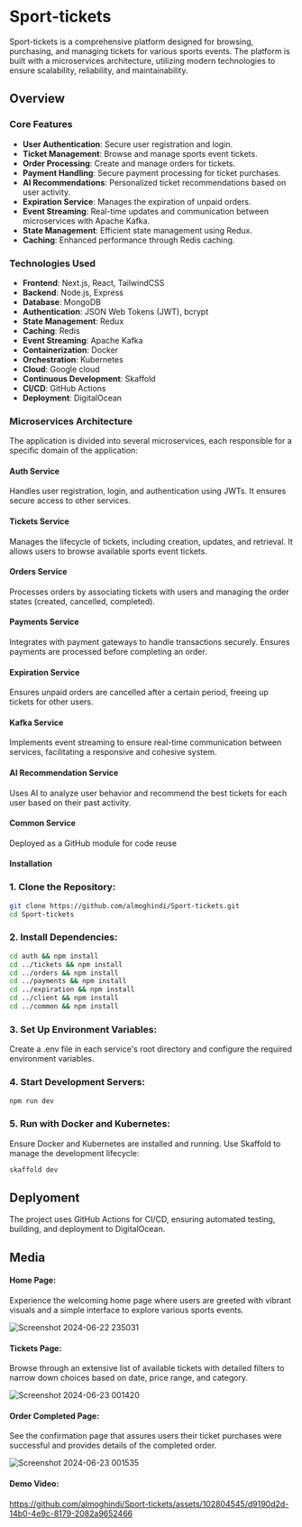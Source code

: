 # Sport-tickets

Sport-tickets is a comprehensive platform designed for browsing, purchasing, and managing tickets for various sports events. The platform is built with a microservices architecture, utilizing modern technologies to ensure scalability, reliability, and maintainability.

## Overview

### Core Features

- **User Authentication**: Secure user registration and login.
- **Ticket Management**: Browse and manage sports event tickets.
- **Order Processing**: Create and manage orders for tickets.
- **Payment Handling**: Secure payment processing for ticket purchases.
- **AI Recommendations**: Personalized ticket recommendations based on user activity.
- **Expiration Service**: Manages the expiration of unpaid orders.
- **Event Streaming**: Real-time updates and communication between microservices with Apache Kafka.
- **State Management**: Efficient state management using Redux.
- **Caching**: Enhanced performance through Redis caching.

### Technologies Used

- **Frontend**: Next.js, React, TailwindCSS
- **Backend**: Node.js, Express
- **Database**: MongoDB
- **Authentication**: JSON Web Tokens (JWT), bcrypt
- **State Management**: Redux
- **Caching**: Redis
- **Event Streaming**: Apache Kafka
- **Containerization**: Docker
- **Orchestration**: Kubernetes
- **Cloud**: Google cloud
- **Continuous Development**: Skaffold
- **CI/CD**: GitHub Actions
- **Deployment**: DigitalOcean


### Microservices Architecture

The application is divided into several microservices, each responsible for a specific domain of the application:

#### Auth Service

Handles user registration, login, and authentication using JWTs. It ensures secure access to other services.

#### Tickets Service

Manages the lifecycle of tickets, including creation, updates, and retrieval. It allows users to browse available sports event tickets.

#### Orders Service

Processes orders by associating tickets with users and managing the order states (created, cancelled, completed).

#### Payments Service

Integrates with payment gateways to handle transactions securely. Ensures payments are processed before completing an order.

#### Expiration Service

Ensures unpaid orders are cancelled after a certain period, freeing up tickets for other users.

#### Kafka Service

Implements event streaming to ensure real-time communication between services, facilitating a responsive and cohesive system.

#### AI Recommendation Service

Uses AI to analyze user behavior and recommend the best tickets for each user based on their past activity.

#### Common Service

Deployed as a GitHub module for code reuse


#### Installation

### 1. Clone the Repository:

```bash
git clone https://github.com/almoghindi/Sport-tickets.git
cd Sport-tickets
```

### 2. Install Dependencies:

```bash
cd auth && npm install
cd ../tickets && npm install
cd ../orders && npm install
cd ../payments && npm install
cd ../expiration && npm install
cd ../client && npm install
cd ../common && npm install
```

### 3. Set Up Environment Variables:
Create a .env file in each service's root directory and configure the required environment variables.

### 4. Start Development Servers:

```bash
npm run dev
```

### 5. Run with Docker and Kubernetes:
Ensure Docker and Kubernetes are installed and running. Use Skaffold to manage the development lifecycle:

```bash
skaffold dev
```

## Deplyoment

The project uses GitHub Actions for CI/CD, ensuring automated testing, building, and deployment to DigitalOcean.

## Media
#### Home Page:
Experience the welcoming home page where users are greeted with vibrant visuals and a simple interface to explore various sports events.

![Screenshot 2024-06-22 235031](https://github.com/almoghindi/Sport-tickets/assets/102804545/5d68cf17-f984-44cd-9d06-b2bced0cffd4)

#### Tickets Page:
Browse through an extensive list of available tickets with detailed filters to narrow down choices based on date, price range, and category.

![Screenshot 2024-06-23 001420](https://github.com/almoghindi/Sport-tickets/assets/102804545/35f6bee8-14dd-4a16-8e21-2a1b23d4dc5a)


#### Order Completed Page:
See the confirmation page that assures users their ticket purchases were successful and provides details of the completed order.

![Screenshot 2024-06-23 001535](https://github.com/almoghindi/Sport-tickets/assets/102804545/64e756e6-c70c-4338-b228-33c0bc29240a)

#### Demo Video:


https://github.com/almoghindi/Sport-tickets/assets/102804545/d9190d2d-14b0-4e9c-8179-2082a9652466


